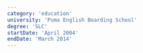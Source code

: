 ```yaml
---
category: 'education'
university: 'Puma English Boarding School'
degree: 'SLC'
startDate: 'April 2004'
endDate: 'March 2014'
---
```

